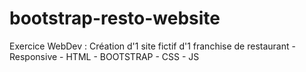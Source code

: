 # bootstrap-resto-website
Exercice WebDev : Création d'1 site fictif d'1 franchise de restaurant - Responsive - HTML - BOOTSTRAP - CSS - JS
